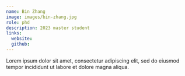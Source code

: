 ```yaml
---
name: Bin Zhang
image: images/bin-zhang.jpg
role: phd
description: 2023 master student
links:
  website: 
  github: 
---
```


Lorem ipsum dolor sit amet, consectetur adipiscing elit, sed do eiusmod tempor incididunt ut labore et dolore magna aliqua.

